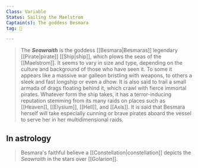 ```yaml
---
Class: Variable
Status: Sailing the Maelstrom
Captain(s): The goddess Besmara
tag: 🚢

---
```


> The ***Seawraith*** is the goddess [[Besmara|Besmaras]] legendary [[Pirate|pirate]] [[Ship|ship]], which plows the seas of the [[Maelstrom]]. It seems to vary in size and type, depending on the culture and background of those who have seen it. To some it appears like a massive war galleon bristling with weapons, to others a sleek and fast longship or even a dhow. It is also said to trail a small armada of drags floating behind it, which crawl with fierce immortal pirates. Whatever form the ship takes, it has a terror-inducing reputation stemming from its many raids on places such as [[Heaven]], [[Elysium]], [[Hell]], and [[Axis]].
> It is said that Besmara herself will take especially cunning or brave pirates aboard the vessel to serve her in her multidimensional raids.


## In astrology

> Besmara's faithful believe a [[Constellation|constellation]] depicts the *Seawraith* in the stars over [[Golarion]].







